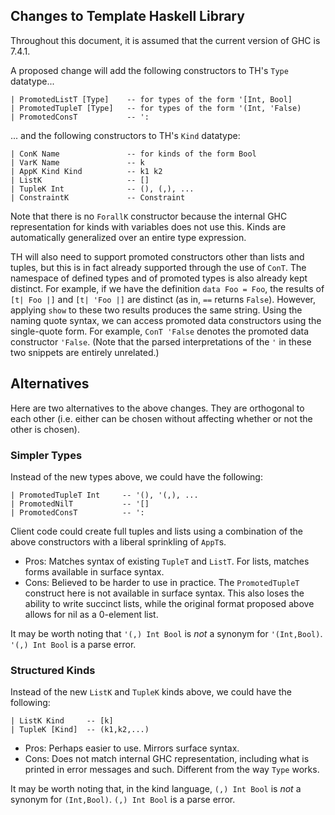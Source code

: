 ## Changes to Template Haskell Library


Throughout this document, it is assumed that the current version of GHC is 7.4.1.


A proposed change will add the following constructors to TH's `Type` datatype...

```wiki
| PromotedListT [Type]    -- for types of the form '[Int, Bool]
| PromotedTupleT [Type]   -- for types of the form '(Int, 'False)
| PromotedConsT           -- ':
```


... and the following constructors to TH's `Kind` datatype:

```wiki
| ConK Name               -- for kinds of the form Bool
| VarK Name               -- k
| AppK Kind Kind          -- k1 k2
| ListK                   -- []
| TupleK Int              -- (), (,), ...
| ConstraintK             -- Constraint
```


Note that there is no `ForallK` constructor because the internal GHC representation for kinds with variables does not use this. Kinds are automatically generalized over an entire type expression.


TH will also need to support promoted constructors other than lists and tuples, but this is in fact already supported through the use of `ConT`. The namespace of defined types and of promoted types is also already kept distinct. For example, if we have the definition `data Foo = Foo`, the results of ` [t| Foo |] ` and ` [t| 'Foo |] ` are distinct (as in, `==` returns `False`). However, applying `show` to these two results produces the same string. Using the naming quote syntax, we can access promoted data constructors using the single-quote form. For example, `ConT 'False` denotes the promoted data constructor `'False`. (Note that the parsed interpretations of the `'` in these two snippets are entirely unrelated.)

## Alternatives


Here are two alternatives to the above changes. They are orthogonal to each other (i.e. either can be chosen without affecting whether or not the other is chosen).

### Simpler Types


Instead of the new types above, we could have the following:

```wiki
| PromotedTupleT Int     -- '(), '(,), ...
| PromotedNilT           -- '[]
| PromotedConsT          -- ':
```


Client code could create full tuples and lists using a combination of the above constructors with a liberal sprinkling of `AppT`s.

- Pros: Matches syntax of existing `TupleT` and `ListT`. For lists, matches forms available in surface syntax.
- Cons: Believed to be harder to use in practice. The `PromotedTupleT` construct here is not available in surface syntax. This also loses the ability to write succinct lists, while the original format proposed above allows for nil as a 0-element list.


It may be worth noting that `'(,) Int Bool` is *not* a synonym for `'(Int,Bool)`. `'(,) Int Bool` is a parse error.

### Structured Kinds


Instead of the new `ListK` and `TupleK` kinds above, we could have the following:

```wiki
| ListK Kind     -- [k]
| TupleK [Kind]  -- (k1,k2,...)
```

- Pros: Perhaps easier to use. Mirrors surface syntax.
- Cons: Does not match internal GHC representation, including what is printed in error messages and such. Different from the way `Type` works.


It may be worth noting that, in the kind language, `(,) Int Bool` is *not* a synonym for `(Int,Bool)`. `(,) Int Bool` is a parse error.
